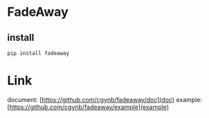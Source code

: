 # FadeAway

## install

```
pip install fadeaway
```

# Link

document:  [https://github.com/cgynb/fadeaway/doc](doc)
example: [https://github.com/cgynb/fadeaway/example](example)
